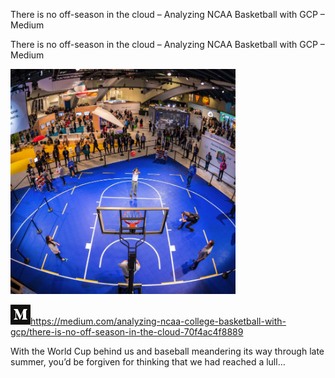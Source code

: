 There is no off-season in the cloud – Analyzing NCAA Basketball with GCP – Medium

There is no off-season in the cloud – Analyzing NCAA Basketball with GCP – Medium

![](../_resources/e983cd635652ca31233b9109f3d0397f.png)

![](../_resources/a59c6579e2ce83f917bf56063cfff56c.png)https://medium.com/analyzing-ncaa-college-basketball-with-gcp/there-is-no-off-season-in-the-cloud-70f4ac4f8889

With the World Cup behind us and baseball meandering its way through late summer, you’d be forgiven for thinking that we had reached a lull…